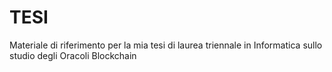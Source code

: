 # TESI
Materiale di riferimento per la mia tesi di laurea triennale in Informatica sullo studio degli Oracoli Blockchain
